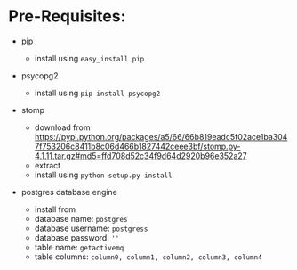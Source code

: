 # Pre-Requisites:
+ pip
    - install using ```easy_install pip```
+ psycopg2
    - install using ```pip install psycopg2```
+ stomp
    - download from https://pypi.python.org/packages/a5/66/66b819eadc5f02ace1ba3047f753206c8411b8c06d466b1827442ceee3bf/stomp.py-4.1.11.tar.gz#md5=ffd708d52c34f9d64d2920b96e352a27
    - extract
    - install using ```python setup.py install```

+ postgres database engine
    - install from
    - database name: ```postgres```
    - database username: ```postgress```
    - database password: ```''```
    - table name: ```getactivemq```
    - table columns: ```column0, column1, column2, column3, column4```